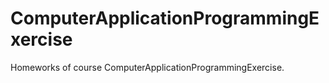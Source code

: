 # ComputerApplicationProgrammingExercise
Homeworks of course ComputerApplicationProgrammingExercise.
